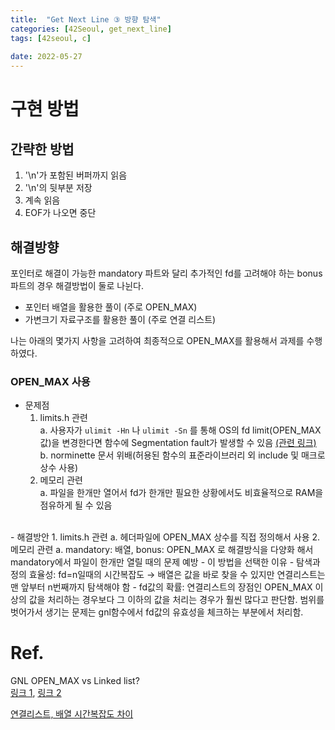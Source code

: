 ```yaml
---
title:  "Get Next Line ③ 방향 탐색"
categories: [42Seoul, get_next_line]
tags: [42seoul, c]
 
date: 2022-05-27
---
```


# 구현 방법
## 간략한 방법

1. '\n'가 포함된 버퍼까지 읽음
2. '\n'의 뒷부분 저장
3. 계속 읽음
4. EOF가 나오면 중단

## 해결방향

포인터로 해결이 가능한 mandatory 파트와 달리 추가적인 fd를 고려해야 하는 bonus 파트의 경우 해결방법이 둘로 나뉜다.

- 포인터 배열을 활용한 풀이 (주로 OPEN_MAX)
- 가변크기 자료구조를 활용한 풀이 (주로 연결 리스트)

나는 아래의 몇가지 사항을 고려하여 최종적으로 OPEN_MAX를 활용해서 과제를 수행하였다.

### OPEN_MAX 사용

- 문제점
  1. limits.h 관련  
  a. 사용자가 `ulimit -Hn` 나 `ulimit -Sn` 를 통해 OS의 fd limit(OPEN_MAX값)을 변경한다면 함수에 Segmentation fault가 발생할 수 있음 [(관련 링크)](https://www.cyberciti.biz/faq/linux-increase-the-maximum-number-of-open-files/)  
  b. norminette 문서 위배(허용된 함수의 표준라이브러리 외 include 및 매크로 상수 사용)
  2. 메모리 관련  
  a. 파일을 한개만 열어서 fd가 한개만 필요한 상황에서도 비효율적으로 RAM을 점유하게 될 수 있음
</br>
- 해결방안
    1. limits.h 관련  
    a. 헤더파일에 OPEN_MAX 상수를 직접 정의해서 사용
    2. 메모리 관련  
    a. mandatory: 배열, bonus: OPEN_MAX 로 해결방식을 다양화 해서 mandatory에서 파일이 한개만 열릴 때의 문제 예방
- 이 방법을 선택한 이유
  - 탐색과정의 효율성: fd=n일때의 시간복잡도 → 배열은 값을 바로 찾을 수 있지만 연결리스트는 맨 앞부터 n번째까지 탐색해야 함
  - fd값의 확률: 연결리스트의 장점인 OPEN_MAX 이상의 값을 처리하는 경우보다 그 이하의 값을 처리는 경우가 훨씬 많다고 판단함. 범위를 벗어가서 생기는 문제는 gnl함수에서 fd값의 유효성을 체크하는 부분에서 처리함.
    
# Ref.
GNL OPEN_MAX vs Linked list?  
[링크 1](https://80000coding.oopy.io/b40a72e7-c131-4d2f-a401-f924b7048c48), [링크 2](https://velog.io/@meong9090/getnextline-getnextline-어떤-식으로-구현해야할까)

[연결리스트, 배열 시간복잡도 차이](https://m.blog.naver.com/raylee00/221944085465)